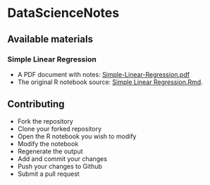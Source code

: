 # DataScienceNotes

## Available materials

### Simple Linear Regression
* A PDF document with notes: [Simple-Linear-Regression.pdf](https://github.com/jag2j/DataScienceNotes/blob/master/Simple-Linear-Regression.pdf)
* The original R notebook source: [Simple Linear Regression.Rmd](https://github.com/jag2j/DataScienceNotes/blob/master/Simple%20Linear%20Regression.Rmd).


## Contributing

* Fork the repository
* Clone your forked repository
* Open the R notebook you wish to modify
* Modify the notebook
* Regenerate the output
* Add and commit your changes
* Push your changes to Github
* Submit a pull request
